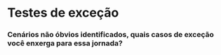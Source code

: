 # Testes de exceção

### Cenários não óbvios identificados, quais casos de exceção você enxerga para essa jornada?